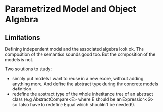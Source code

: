 # Parametrized Model and Object Algebra

## Limitations

Defining independent model and the associated algebra look ok. The composition of the semantics sounds good too. But the composition of the models is not.

Two solutions to study:

- simply put models I want to reuse in a new ecore, without adding anything more. And define the abstract type during the concrete models definition.
- redefine the abstract type of the whole inheritance tree of an abstract class (e.g AbstractCompare\<E\> where E should be an Expression\<G\> so I also have to redefine Equal which shouldn't be needed!).

